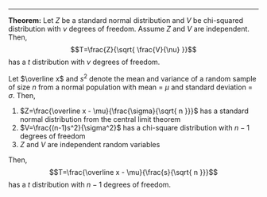 - - -
**Theorem:** Let $Z$ be a standard normal distribution and $V$ be chi-squared distribution with $\nu$ degrees of freedom. Assume $Z$ and $V$ are independent. Then, $$T=\frac{Z}{\sqrt{ \frac{V}{\nu} }}$$
has a $t$ distribution with $\nu$ degrees of freedom.

Let $\overline x$ and $s^2$ denote the mean and variance of a random sample of size $n$ from a normal population with mean = $\mu$ and standard deviation = $\sigma$. Then,
1. $Z=\frac{\overline x - \mu}{\frac{\sigma}{\sqrt{ n }}}$ has a standard normal distribution from the central limit theorem
2. $V=\frac{(n-1)s^2}{\sigma^2}$ has a chi-square distribution with $n-1$ degrees of freedom
3. $Z$ and $V$ are independent random variables

Then, $$T=\frac{\overline x - \mu}{\frac{s}{\sqrt{ n }}}$$
has a $t$ distribution with $n-1$ degrees of freedom.